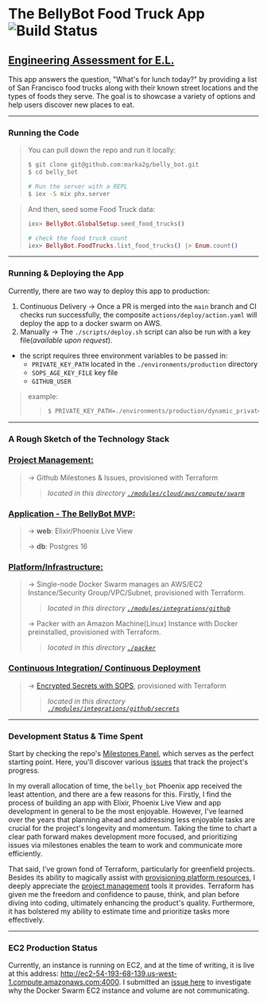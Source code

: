 # The BellyBot Food Truck App ![Build Status](https://github.com/marka2g/belly_bot/actions/workflows/ci_cd.yaml/badge.svg)
## [Engineering Assessment for E.L.](https://github.com/peck/engineering-assessment)

This app answers the question, "What's for lunch today?" by providing a list of San Francisco food trucks along with their known street locations and the types of foods they serve. The goal is to showcase a variety of options and help users discover new places to eat.

---

### Running the Code
> You can pull down the repo and run it locally:
>```bash
>$ git clone git@github.com:marka2g/belly_bot.git
>$ cd belly_bot
>
># Run the server with a REPL
>$ iex -S mix phx.server
>```

> And then, seed some Food Truck data:
>```elixir
>iex> BellyBot.GlobalSetup.seed_food_trucks()
>
># check the food truck count
>iex> BellyBot.FoodTrucks.list_food_trucks() |> Enum.count()
>```

---

### Running & Deploying the App
Currently, there are two way to deploy this app to production:

1. Continuous Delivery → Once a PR is merged into the `main` branch and CI checks run successfully, the composite `actions/deploy/action.yaml` will deploy the app to a docker swarm on AWS.
2. Manually → The `./scripts/deploy.sh` script can also be run with a key file(_available upon request_).
  - the script requires three environment variables to be passed in:
    - `PRIVATE_KEY_PATH` located in the `./environments/production` directory
    - `SOPS_AGE_KEY_FILE` key file
    - `GITHUB_USER`
> example:
>>```bash
>>$ PRIVATE_KEY_PATH=./environments/production/dynamic_private_key.pem \ SOPS_AGE_KEY_FILE=./environments/production/key.txt \ GITHUB_USER=marka2g \ ./scripts/deploy.sh
>>```

---

### A Rough Sketch of the Technology Stack
### [**Project Management:**](https://github.com/marka2g/belly_bot/milestones)
> → Github Milestones & Issues, provisioned with Terraform
>> _located in this directory [`./modules/cloud/aws/compute/swarm`](https://github.com/marka2g/belly_bot/tree/main/modules/cloud/aws/compute/swarm)_

### [**Application - The BellyBot MVP:**](https://github.com/marka2g/belly_bot/milestone/6)
> → **web**: Elixir/Phoenix Live View
> 
> → **db**: Postgres 16

### [**Platform/Infrastructure:**](https://github.com/marka2g/belly_bot/milestone/2)
> → Single-node Docker Swarm manages an AWS/EC2 Instance/Security Group/VPC/Subnet, provisioned with Terraform.
>> _located in this directory [`./modules/integrations/github`](https://github.com/marka2g/belly_bot/tree/main/modules/integrations/github)_
>
> → Packer with an Amazon Machine(Linux) Instance with Docker preinstalled, provisioned with Terraform.
>> _located in this directory [`./packer`](https://github.com/marka2g/belly_bot/tree/main/packer)_

### [**Continuous Integration/ Continuous Deployment**](https://github.com/marka2g/belly_bot/milestone/1?closed=1)
> → [Encrypted Secrets with SOPS](https://github.com/marka2g/belly_bot/commit/0c25f01a605bc7bcb18bde4898ba0959219f2d66), provisioned with Terraform
>> _located in this directory [`./modules/integrations/github/secrets`](https://github.com/marka2g/belly_bot/tree/main/modules/integrations/github/secrets)_

---

### Development Status & Time Spent
Start by checking the repo's [Milestones Panel](https://github.com/marka2g/belly_bot/milestones), which serves as the perfect starting point. Here, you'll discover various [issues](https://github.com/marka2g/belly_bot/issues) that track the project's progress. 

In my overall allocation of time, the `belly_bot` Phoenix app received the least attention, and there are a few reasons for this. Firstly, I find the process of building an app with Elixir, Phoenix Live View and app development in general to be the most enjoyable. However, I've learned over the years that planning ahead and addressing less enjoyable tasks are crucial for the project's longevity and momentum. Taking the time to chart a clear path forward makes development more focused, and prioritizing issues via milestones enables the team to work and communicate more efficiently.

That said, I've grown fond of Terraform, particularly for greenfield projects. Besides its ability to magically assist with  [provisioning platform resources](https://github.com/marka2g/belly_bot/tree/main/environments/production), I deeply appreciate the [project management](https://github.com/marka2g/belly_bot/tree/main/modules/integrations/github/project_management) tools it provides. Terraform has given me the freedom and confidence to pause, think, and plan before diving into coding, ultimately enhancing the product's quality. Furthermore, it has bolstered my ability to estimate time and prioritize tasks more effectively.

---

### EC2 Production Status
Currently, an instance is running on EC2, and at the time of writing, it is live at this address: http://ec2-54-193-68-139.us-west-1.compute.amazonaws.com:4000. I submitted an [issue here](https://github.com/marka2g/belly_bot/issues/36) to investigate why the Docker Swarm EC2 instance and volume are not communicating. 

